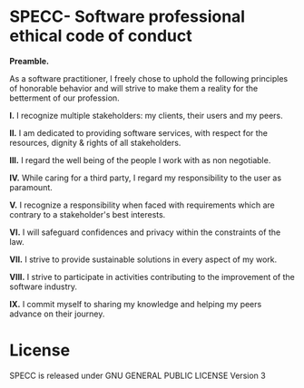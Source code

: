 # SPECC- Software professional ethical code of conduct

**Preamble.**

As a software practitioner, I freely chose to uphold the following principles of honorable behavior and will strive to make them a reality for the betterment of our profession.

**I.** I recognize multiple stakeholders: my clients, their users and my peers.

**II.** I am dedicated to providing software services, with respect for the resources, dignity & rights of all stakeholders.

**III.** I regard the well being of the people I work with as non negotiable.

**IV.** While caring for a third party, I regard my responsibility to the user as paramount.

**V.** I recognize a responsibility when faced with requirements which are contrary to a stakeholder's best interests.

**VI.** I will safeguard confidences and privacy within the constraints of the law.

**VII.** I strive to provide sustainable solutions in every aspect of my work.

**VIII.** I strive to participate in activities contributing to the improvement of the software industry.

**IX.** I commit myself to sharing my knowledge and helping my peers advance on their journey.

# License
SPECC is released under GNU GENERAL PUBLIC LICENSE Version 3
